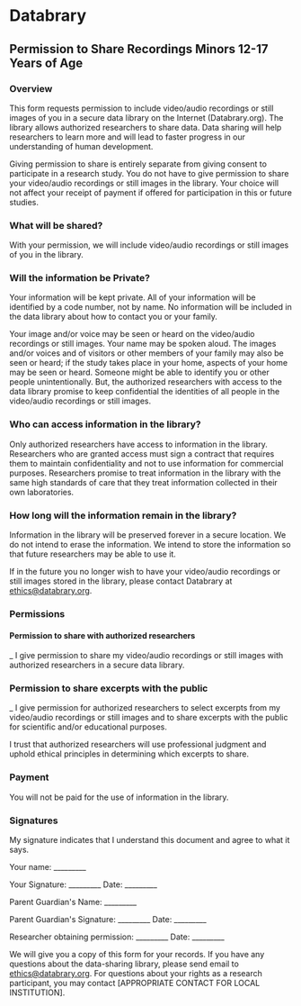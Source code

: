 # Databrary
## Permission to Share Recordings Minors 12-17 Years of Age

### Overview
This form requests permission to include video/audio recordings or still images of you in a secure data library on the Internet (Databrary.org). The library allows authorized researchers to share data. Data sharing will help researchers to learn more and will lead to faster progress in our understanding of human development.

Giving permission to share is entirely separate from giving consent to participate in a research study. You do not have to give permission to share your video/audio recordings or still images in the library. Your choice will not affect your receipt of payment if offered for participation in this or future studies.

### What will be shared?
With your permission, we will include video/audio recordings or still images of you in the library.

### Will the information be Private?
Your information will be kept private. All of your information will be identified by a code number, not by name. No information will be included in the data library about how to contact you or your family.

Your image and/or voice may be seen or heard on the video/audio recordings or still images. Your name may be spoken aloud. The images and/or voices and of visitors or other members of your family may also be seen or heard; if the study takes place in your home, aspects of your home may be seen or heard. Someone might be able to identify you or other people unintentionally. But, the authorized researchers with access to the data library promise to keep confidential the identities of all people in the video/audio recordings or still images.

### Who can access information in the library?
Only authorized researchers have access to information in the library. Researchers who are granted access must sign a contract that requires them to maintain confidentiality and not to use information for commercial purposes. Researchers promise to treat information in the library with the same high standards of care that they treat information collected in their own laboratories.

### How long will the information remain in the library?
Information in the library will be preserved forever in a secure location. We do not intend to erase the information. We intend to store the information so that future researchers may be able to use it.

If in the future you no longer wish to have your video/audio recordings or still images stored in the library, please contact Databrary at ethics@databrary.org. 

### Permissions

#### Permission to share with authorized researchers
_ I give permission to share my video/audio recordings or still images with authorized researchers in a secure data library.
### Permission to share excerpts with the public
_ I give permission for authorized researchers to select excerpts from my video/audio recordings or still images and to share excerpts with the public for scientific and/or educational purposes.

I trust that authorized researchers will use professional judgment and uphold ethical principles in determining which excerpts to share.

### Payment  
You will not be paid for the use of information in the library.

### Signatures
My signature indicates that I understand this document and agree to what it says.

Your name: _________ 

Your Signature: _________	Date: _________

Parent Guardian's Name: _________

Parent Guardian's Signature: _________	Date: _________

Researcher obtaining permission: _________	Date: _________

We will give you a copy of this form for your records. If you have any questions about the data-sharing library, please send email to ethics@databrary.org. For questions about your rights as a research participant, you may contact [APPROPRIATE CONTACT FOR LOCAL INSTITUTION].
